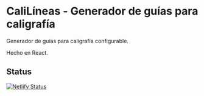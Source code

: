 # CaliLíneas - Generador de guías para caligrafía

Generador de guías para caligrafía configurable.

Hecho en React.

## Status

[![Netlify Status](https://api.netlify.com/api/v1/badges/ce2e2354-16c0-44e5-a8b9-9ce00c5d339a/deploy-status)](https://app.netlify.com/sites/calilineas/deploys)
